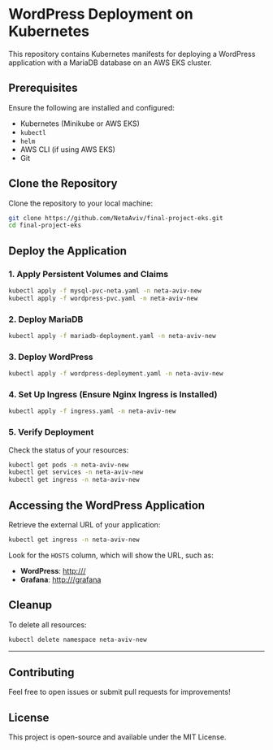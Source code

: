 
# WordPress Deployment on Kubernetes

This repository contains Kubernetes manifests for deploying a WordPress application with a MariaDB database on an AWS EKS cluster.

## Prerequisites
Ensure the following are installed and configured:
- Kubernetes (Minikube or AWS EKS)
- `kubectl`
- `helm`
- AWS CLI (if using AWS EKS)
- Git

## Clone the Repository
Clone the repository to your local machine:

```bash
git clone https://github.com/NetaAviv/final-project-eks.git
cd final-project-eks
```

## Deploy the Application

### 1. Apply Persistent Volumes and Claims
```bash
kubectl apply -f mysql-pvc-neta.yaml -n neta-aviv-new
kubectl apply -f wordpress-pvc.yaml -n neta-aviv-new
```

### 2. Deploy MariaDB
```bash
kubectl apply -f mariadb-deployment.yaml -n neta-aviv-new
```

### 3. Deploy WordPress
```bash
kubectl apply -f wordpress-deployment.yaml -n neta-aviv-new
```

### 4. Set Up Ingress (Ensure Nginx Ingress is Installed)
```bash
kubectl apply -f ingress.yaml -n neta-aviv-new
```

### 5. Verify Deployment
Check the status of your resources:

```bash
kubectl get pods -n neta-aviv-new
kubectl get services -n neta-aviv-new
kubectl get ingress -n neta-aviv-new
```

## Accessing the WordPress Application

Retrieve the external URL of your application:

```bash
kubectl get ingress -n neta-aviv-new
```

Look for the `HOSTS` column, which will show the URL, such as:

- **WordPress**: [http://<host-url>/](http://<host-url>/)
- **Grafana**: [http://<host-url>/grafana](http://<host-url>/grafana)

## Cleanup
To delete all resources:

```bash
kubectl delete namespace neta-aviv-new
```

---

## Contributing
Feel free to open issues or submit pull requests for improvements!

## License
This project is open-source and available under the MIT License.
